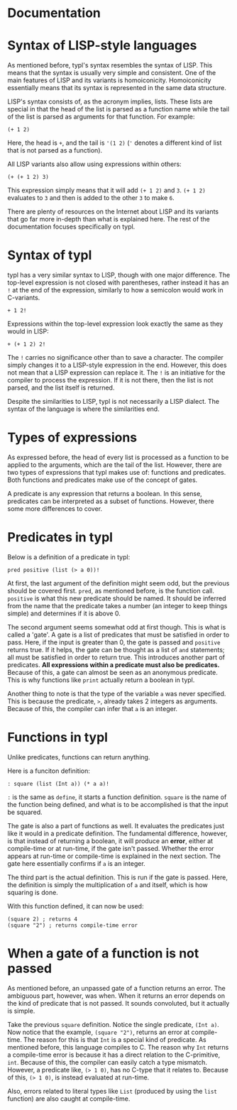 Documentation
====

# Syntax of LISP-style languages

As mentioned before, typl's syntax resembles the syntax of LISP.  This means that the syntax is usually very simple and consistent. One of the main features of LISP and its variants is homoiconicity.  Homoiconicity essentially means that its syntax is represented in the same data structure.

LISP's syntax consists of, as the acronym implies, lists.  These lists are special in that the head of the list is parsed as a function name while the tail of the list is parsed as
arguments for that function.  For example:

```
(+ 1 2)
```

Here, the head is `+`, and the tail is `'(1 2)` (`'` denotes a different kind of list that is not parsed as a function).

All LISP variants also allow using expressions within others:

```
(+ (+ 1 2) 3)
```

This expression simply means that it will add `(+ 1 2)` and `3`.  `(+ 1 2)` evaluates to `3` and then is added to the other `3` to make `6`.

There are plenty of resources on the Internet about LISP and its variants that go far more in-depth than what is explained here.  The rest of the documentation focuses specifically on typl.

# Syntax of typl

typl has a very similar syntax to LISP, though with one major difference.  The top-level expression is not closed with parentheses, rather instead it has an `!` at the end of the expression, similarly to how a semicolon would work in C-variants.

```
+ 1 2!
```

Expressions within the top-level expression look exactly the same as they would in LISP:

```
+ (+ 1 2) 2!
```

The `!` carries no significance other than to save a character.  The compiler simply changes it to a LISP-style expression in the end.  However, this does not mean that a LISP expression can replace it.  The `!` is an initiative for the compiler to process the expression.  If it is not there, then the list is not parsed, and the list itself is returned.

Despite the similarities to LISP, typl is not necessarily a LISP dialect.  The syntax of the language is where the similarities end.

# Types of expressions

As expressed before, the head of every list is processed as a function to be applied to the arguments, which are the tail of the list.  However, there are two types of expressions that typl makes use of: functions and predicates.  Both functions and predicates make use of the concept of gates.

A predicate is any expression that returns a boolean.  In this sense, predicates can be interpreted as a subset of functions.  However, there some more differences to cover.

# Predicates in typl

Below is a definition of a predicate in typl:

```
pred positive (list (> a 0))!
```

At first, the last argument of the definition might seem odd, but the previous should be covered first.  `pred`, as mentioned before, is the function call.  `positive` is what this new predicate should be named.  It should be inferred from the name that the predicate takes a number (an integer to keep things simple) and determines if it is above 0.

The second argument seems somewhat odd at first though.  This is what is called a 'gate'.  A gate is a list of predicates that must be satisfied in order to pass.  Here, if the input is greater than 0, the gate is passed and `positive` returns true.  If it helps, the gate can be thought as a list of `and` statements; all must be satisfied in order to return true.  This introduces another part of predicates. **All expressions within a predicate must also be predicates.**  Because of this, a gate can almost be seen as an anonymous predicate.  This is why functions like `print` actually return a boolean in typl.

Another thing to note is that the type of the variable `a` was never specified.  This is because the predicate, `>`, already takes 2 integers as arguments.  Because of this, the compiler can infer that `a` is an integer.

# Functions in typl

Unlike predicates, functions can return anything.

Here is a funciton definition:

```
: square (list (Int a)) (* a a)!
```

`:` is the same as `define`, it starts a function definition.  `square` is the name of the function being defined, and what is to be accomplished is that the input be squared.  

The gate is also a part of functions as well.  It evaluates the predicates just like it would in a predicate definition.  The fundamental difference, however, is that instead of returning a boolean, it will produce an **error**, either at compile-time or at run-time, if the gate isn't passed.  Whether the error appears at run-time or compile-time is explained in the next section.  The gate here essentially confirms if `a` is an integer.

The third part is the actual definition.  This is run if the gate is passed.  Here, the definition is simply the multiplication of `a` and itself, which is how squaring is done.

With this function defined, it can now be used:

```
(square 2) ; returns 4
(square "2") ; returns compile-time error
```

# When a gate of a function is not passed

As mentioned before, an unpassed gate of a function returns an error.  The ambiguous part, however, was when.  When it returns an error depends on the kind of predicate that is not passed.  It sounds convoluted, but it actually is simple.

Take the previous `square` definition.  Notice the single predicate, `(Int a)`.  Now notice that the example, `(square "2")`, returns an error at compile-time.  The reason for this is that `Int` is a special kind of predicate.  As mentioned before, this language compiles to C.  The reason why `Int` returns a compile-time error is because it has a direct relation to the C-primitive, `int`.  Because of this, the compiler can easily catch a type mismatch.  However, a predicate like, `(> 1 0)`, has no C-type that it relates to.   Because of this, `(> 1 0)`, is instead evaluated at run-time.

Also, errors related to literal types like `List` (produced by using the `list` function) are also caught at compile-time. 


